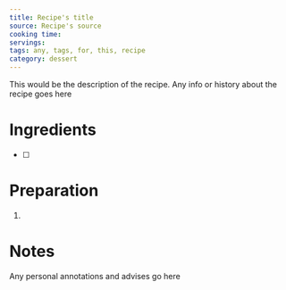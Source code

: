 ```yaml
---
title: Recipe's title
source: Recipe's source
cooking time:
servings:
tags: any, tags, for, this, recipe
category: dessert
---
```


This would be the description of the recipe. Any info or history about the recipe goes here

Ingredients
===========

* [ ] 

Preparation
===========
1.

Notes
=====

Any personal annotations and advises go here

